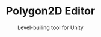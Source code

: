 ---
title: Polygon2D Editor
subtitle: Level-builing tool for Unity
logo: /images/unity-polygon/logo.png
bkgimage: '/images/unity-polygon/background.jpg'
code: https://github.com/NotWoods/unity-polygon-2d-editor
color:
  r: 3
  g: 3
  b: 3
tech:
  - C#
  - Unity
summary: >
  Uses the PolygonCollider2D collider to generate a mesh for a gameobject, letting you draw polygonal platforms in the Unity edtior via the Edit Collider button. Just drag the script onto your platform GameObject and you're good to go.
---